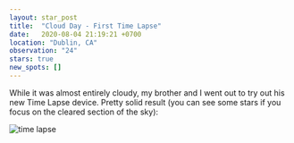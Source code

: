 ```yaml
---
layout: star_post
title:  "Cloud Day - First Time Lapse"
date:   2020-08-04 21:19:21 +0700
location: "Dublin, CA"
observation: "24"
stars: true
new_spots: []
---
```


While it was almost entirely cloudy, my brother and I went out to try out his new Time Lapse device. Pretty solid result (you can see some stars if you focus on the cleared section of the sky):

![time lapse](assets/images/cloud_timelapse_8_4_20.gif)